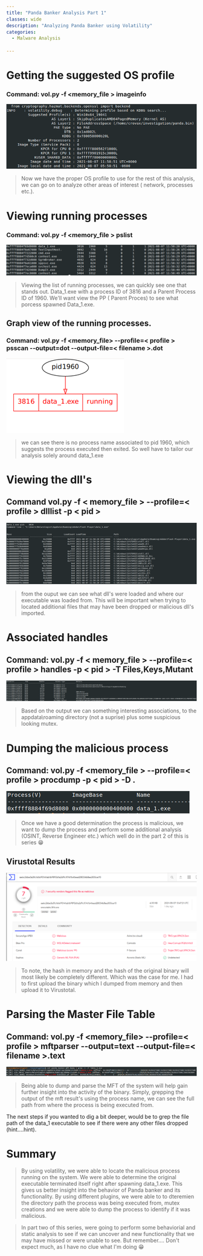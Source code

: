 ```yaml
---
title: "Panda Banker Analysis Part 1"
classes: wide
description: "Analyzing Panda Banker using Volatility"
categories:
  - Malware Analysis

---
```


# Getting the suggested OS profile 
### **Command:** vol.py -f <memory_file > imageinfo
![panda_banker_imageinfo.png](/assets/images/Malware_Analysis/Memory_Analysis/Panda_Banker/panda_banker_imageinfo.png)

> Now we have the proper OS profile to use for the rest of this analysis, we can go on to analyze other areas of interest ( network, processes etc.).

# Viewing running processes
### **Command:** vol.py -f <memory_file > pslist
![panda_banker_pslist.png](/assets/images/Malware_Analysis/Memory_Analysis/Panda_Banker/panda_banker_pslist.png)

> Viewing the list of running processes, we can quickly see one that stands out. Data_1.exe with a process ID of 3816 and a Parent Process ID of 1960. We'll want view the PP ( Parent Proces) to see what porcess spawned Data_1.exe.

## Graph view of the running processes.
### **Command:** vol.py -f <memory_file> --profile=< profile > psscan --output=dot --output-file=< filename >.dot
![panda_banker_dot.png](/assets/images/Malware_Analysis/Memory_Analysis/Panda_Banker/panda_banker_dot.png)
> we can see there is no process name associated to pid 1960, which suggests the process executed then exited. So well have to tailor our analysis solely around data_1.exe

# Viewing the dll's
## **Command** vol.py -f < memory_file > --profile=< profile > dlllist -p < pid >

![panda_banker_dlllist.png](/assets/images/Malware_Analysis/Memory_Analysis/Panda_Banker/panda_banker_dlllist.png)



> from the ouput we can see what dll's were loaded and where our executable was loaded from. This will be important when trying to located additional files that may have been dropped or malicious dll's imported.

# Associated handles
## **Command:** vol.py -f < memory_file > --profile=< profile > handles -p < pid > -T Files,Keys,Mutant


![panda_banker_handles.png](/assets/images/Malware_Analysis/Memory_Analysis/Panda_Banker/panda_banker_handles.png)

> Based on the output we can something interesting associations, to the appdata\roaming directory (not a suprise) plus some suspicious looking mutex. 

# Dumping the malicious process
## **Command:** vol.py -f <memory_file > --profile=< profile >  procdump -p < pid > -D . 


![panda_banker_procdump.png](/assets/images/Malware_Analysis/Memory_Analysis/Panda_Banker/panda_banker_procdump.png)

> Once we have a good determination the process is malicious, we want to dump the process and perform some additional analysis (OSINT, Reverse Engineer etc.) which well do in the part 2 of this is series :grin:

## Virustotal Results

![panda_banker_vt.png](/assets/images/Malware_Analysis/Memory_Analysis/Panda_Banker/panda_banker_vt.png)


 > To note, the hash in memory and the hash of the original binary will most likely be completely different. Which was the case for me. I had to first upload the binary which I dumped from memory and then upload it to Virustotal. 

# Parsing the Master File Table
## **Command:** vol.py -f <memory_file> --profile=< profile > mftparser --output=text --output-file=< filename >.text


![panda_banker_mft_data1.png](/assets/images/Malware_Analysis/Memory_Analysis/Panda_Banker/panda_banker_mft_data1.png)


> Being able to dump and parse the MFT of the system will help gain further insight into the activity of the binary. Simply, grepping the output of the mft result's using the process name, we can see the full path from where the process is being executed from.

The next steps if you wanted to dig a bit deeper, would be to grep the file path of the data_1  executable to see if there were any other files dropped (hint....hint).

# Summary
> By using volatility, we were able to locate the malicious process running on the system. We were able to determine the original executable terminated itself right after spawning data_1.exe. This gives us better insight into the behavior of Panda banker and its functionality. By using different plugins, we were able to to dteremien the directory path the process was being executed from, mutex creations and we were able to dump the process to identify if it was malicious. 

> In part two of this series, were going to perform some behaviorial and static analysis to see if we can uncover and new functionality that we may have missed or were unable to see. 
> But remember.... Don't expect much, as I have no clue what I'm doing :grin:


